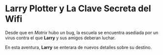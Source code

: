 
# Larry Plotter y La Clave Secreta del Wifi

Desde que en *Matrix* hubo un bug, la escuela se encuentra asediada por un 
virus contra el que **Larry** y sus amigos deberan luchar.

En esta aventura, **Larry** se enterara de nuevos detalles sobre su destino.
